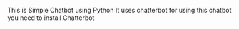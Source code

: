 This is Simple Chatbot using Python 
It uses chatterbot
for using this chatbot you need to install Chatterbot
